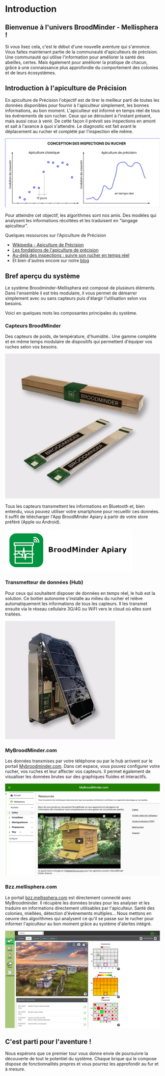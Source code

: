 # Introduction

## Bienvenue à l'univers BroodMinder - Mellisphera !
Si vous lisez cela, c'est le début d'une nouvelle aventure qui s'annonce. Vous faites maintenant partie de la communauté d'apiculteurs de précision. Une communauté qui utilise l'information pour améliorer la santé des abeilles, certes. Mais également pour améliorer la pratique de chacun, grâce à une connaissance plus approfondie du comportement des colonies et de leurs écosystèmes.


## Introduction à l'apiculture de Précision

En apiculture de Précision l'objectif est de tirer le meilleur parti de toutes les données disponibles pour fournir à l'apiculteur simplement, les bonnes informations, au bon moment. L'apiculteur est informé en temps réel de tous les événements de son rucher. Ceux qui se déroulent à l'instant présent, mais aussi ceux à venir. De cette façon il prévoit ses inspections en amont et sait à l'avance à quoi s'attendre. Le diagnostic est fait avant le déplacement au rucher et complété par l'inspection elle même.


![Inspections 15 jours](./images/precision_inspect.png#thumbnail)


Pour atteindre cet objectif, les algorithmes sont nos amis. Des modèles qui analysent les informations récoltées et les traduisent en "langage apiculteur". 

Quelques ressources sur l'Apiculture de Précision

- [Wikipedia - Apiculture de Précision](https://fr.wikipedia.org/wiki/Apiculture_de_précision)
- [Les fondations de l'apiculture de précision](https://www.mellisphera.com/les-fondations-de-apiculture-de-precision/)
- [Au-delà des inspections : suivre son rucher en temps réel](https://www.mellisphera.com/suivre-son-rucher-en-temps-reel/)
- Et bien d'autres encore sur notre [blog](https://www.mellisphera.com/category/apiculture-de-precision/)


## Bref aperçu du système
Le système Broodminder-Mellisphera est composé de plusieurs éléments. Dans l'ensemble il est très modulaire, il vous permet de démarrer simplement avec ou sans capteurs puis d'élargir l'utilisation selon vos besoins.

Voici en quelques mots les composantes principales du système.

### Capteurs BroodMinder

Des capteurs de poids, de température, d'humidité.. Une gamme complète et en même temps modulaire de dispositifs qui permettent d'équiper vos ruches selon vos besoins. 

![](./images/01_broodminder_products.png)

Tous les capteurs transmettent les informations en Bluetooth et, bien entendu, vous pouvez utiliser votre smartphone pour recueillir ces données. Il suffit de télécharger l'App BroodMinder Apiary à partir de votre store préféré (Apple ou Android).

![](./images/11_0_broodminder_apiary.png)


### Transmetteur de données (Hub)
Pour ceux qui souhaitent disposer de données en temps réel, le hub est la solution.  Ce boitier autonome s'installe au milieu du rucher et relève automatiquement les informations de tous les capteurs. Il les transmet ensuite via le réseau cellulaire 3G/4G ou WiFI vers le cloud où elles sont traitées.

![](./images/02_broodminder_cell.png)



### MyBroodMinder.com
Les données transmises par votre téléphone ou par le hub arrivent sur le portail [Mybroodminder.com](https://mybroodminder.com). Dans cet espace, vous pouvez configurer votre rucher, vos ruches et leur affecter vos capteurs. Il permet également de visualiser les données brutes sur des graphiques fluides et interactifs.

![](./images/13_0_mybroodminder.png)


### Bzz.mellisphera.com 
Le portail [bzz.mellisphera.com](https://bzz.mellisphera.com) est directement connecté avec MyBroodminder. Il récupère les données brutes pour les analyser et les traduire en informations directement utilisables par l'apiculteur. Santé des colonies, miellées, détection d'événements multiples... Nous mettons en oeuvre des algorithmes qui analysent ce qu'il se passe sur le rucher pour informer l'apiculteur au bon moment grâce au système d'alertes intégré.

![](./images/30_1_mellisphera.png)


## C'est parti pour l'aventure !
Nous espérons que ce premier tour vous donne envie de poursuivre la découverte de tout le potentiel du système. Chaque brique qui le compose dispose de fonctionnalités propres et vous pourrez les approfondir au fur et à mesure.